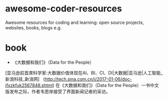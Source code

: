 # awesome-coder-resources
Awesome resources for coding and learning: open source projects, websites, books, blogs e.g.

# book
+ 《大数据和我们》（Data for the People）

[亚马逊前首席科学家:大数据价值体现在AI、BI、CI、DI|大数据|亚马逊|人工智能_新浪科技_新浪网]   (http://tech.sina.com.cn/i/2017-01-06/doc-ifxzkfuk2567848.shtml)
在《大数据和我们》（Data for the People）一书中文版发布之际，作者韦思岸接受了界面新闻记者的采访。
